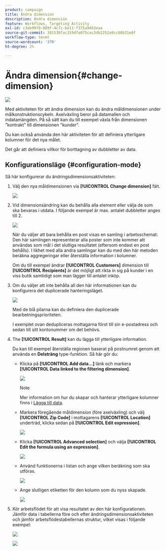 ```yaml
---
product: campaign
title: Ändra dimension
description: Ändra dimension
feature: Workflows, Targeting Activity
exl-id: c3de99f8-089f-4c7c-be11-f375a9463eaa
source-git-commit: 381538fac319dfa075cac3db2252a9cc80b31e0f
workflow-type: tm+mt
source-wordcount: '370'
ht-degree: 2%

---
```


# Ändra dimension{#change-dimension}

![](../../assets/v7-only.svg)

Med aktiviteten för att ändra dimension kan du ändra måldimensionen under målkonstruktionscykeln. Axelväxling beror på datamallen och indatamängden. På så sätt kan du till exempel växla från dimensionen &quot;kontrakt&quot; till dimensionen &quot;kunder&quot;.

Du kan också använda den här aktiviteten för att definiera ytterligare kolumner för det nya målet.

Det går att definiera villkor för borttagning av dubbletter av data.

## Konfigurationsläge {#configuration-mode}

Så här konfigurerar du ändringsdimensionsaktiviteten:

1. Välj den nya måldimensionen via **[!UICONTROL Change dimension]** fält.

   ![](assets/s_user_change_dimension_param1.png)

1. Vid dimensionsändring kan du behålla alla element eller välja de som ska bevaras i utdata. I följande exempel är max. antalet dubbletter anges till 2.

   ![](assets/s_user_change_dimension_limit.png)

   När du väljer att bara behålla en post visas en samling i arbetsschemat: Den här samlingen representerar alla poster som inte kommer att användas som mål i det slutliga resultatet (eftersom endast en post behålls). I likhet med alla andra samlingar kan du med den här metoden beräkna aggregeringar eller återställa information i kolumner.

   Om du till exempel ändrar **[!UICONTROL Customers]** dimension till **[!UICONTROL Recipients]** är det möjligt att rikta in sig på kunder i en viss butik samtidigt som man lägger till antalet inköp.

1. Om du väljer att inte behålla all den här informationen kan du konfigurera det duplicerade hanteringsläget.

   ![](assets/s_user_change_dimension_param2.png)

   Med de blå pilarna kan du definiera den duplicerade bearbetningsprioriteten.

   I exemplet ovan dedupliceras mottagarna först till sin e-postadress och sedan till sitt kontonummer om det behövs.

1. The **[!UICONTROL Result]** kan du lägga till ytterligare information.

   Du kan till exempel återställa regionen baserat på postnumret genom att använda en **Delsträng** type-funktion. Så här gör du:

   * Klicka på **[!UICONTROL Add data...]** länk och markera **[!UICONTROL Data linked to the filtering dimension]**.

      ![](assets/wf_change-dimension_sample_01.png)

      >[!NOTE]
      >
      >Mer information om hur du skapar och hanterar ytterligare kolumner finns i [Lägga till data](query.md#adding-data).

   * Markera föregående måldimension (före axelväxling) och välj **[!UICONTROL Zip Code]** i mottagarens **[!UICONTROL Location]** underträd, klicka sedan på **[!UICONTROL Edit expression]**.

      ![](assets/wf_change-dimension_sample_02.png)

   * Klicka **[!UICONTROL Advanced selection]** och välja **[!UICONTROL Edit the formula using an expression]**.

      ![](assets/wf_change-dimension_sample_03.png)

   * Använd funktionerna i listan och ange vilken beräkning som ska utföras.

      ![](assets/wf_change-dimension_sample_04.png)

   * Ange slutligen etiketten för den kolumn som du nyss skapade.

      ![](assets/wf_change-dimension_sample_05.png)

1. Kör arbetsflödet för att visa resultatet av den här konfigurationen. Jämför data i tabellerna före och efter ändringsdimensionsaktiviteten och jämför arbetsflödestabellernas struktur, vilket visas i följande exempel:

   ![](assets/wf_change-dimension_sample_06.png)

   ![](assets/wf_change-dimension_sample_07.png)
